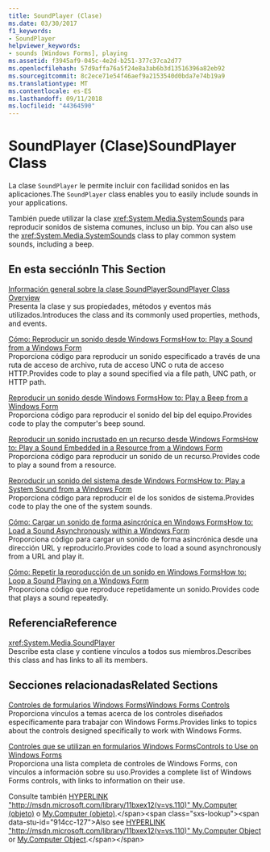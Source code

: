 ```yaml
---
title: SoundPlayer (Clase)
ms.date: 03/30/2017
f1_keywords:
- SoundPlayer
helpviewer_keywords:
- sounds [Windows Forms], playing
ms.assetid: f3945af9-045c-4e2d-b251-377c37ca2d77
ms.openlocfilehash: 57d9affa76a5f24e8a3ab6b3d13516396a82eb92
ms.sourcegitcommit: 8c2ece71e54f46aef9a2153540d0bda7e74b19a9
ms.translationtype: MT
ms.contentlocale: es-ES
ms.lasthandoff: 09/11/2018
ms.locfileid: "44364590"
---
```

# <a name="soundplayer-class"></a><span data-ttu-id="914cc-102">SoundPlayer (Clase)</span><span class="sxs-lookup"><span data-stu-id="914cc-102">SoundPlayer Class</span></span>
<span data-ttu-id="914cc-103">La clase `SoundPlayer` le permite incluir con facilidad sonidos en las aplicaciones.</span><span class="sxs-lookup"><span data-stu-id="914cc-103">The `SoundPlayer` class enables you to easily include sounds in your applications.</span></span>  
  
 <span data-ttu-id="914cc-104">También puede utilizar la clase <xref:System.Media.SystemSounds> para reproducir sonidos de sistema comunes, incluso un bip. </span><span class="sxs-lookup"><span data-stu-id="914cc-104">You can also use the <xref:System.Media.SystemSounds> class to play common system sounds, including a beep.</span></span>  
  
## <a name="in-this-section"></a><span data-ttu-id="914cc-105">En esta sección</span><span class="sxs-lookup"><span data-stu-id="914cc-105">In This Section</span></span>  
 [<span data-ttu-id="914cc-106">Información general sobre la clase SoundPlayer</span><span class="sxs-lookup"><span data-stu-id="914cc-106">SoundPlayer Class Overview</span></span>](../../../../docs/framework/winforms/controls/soundplayer-class-overview.md)  
 <span data-ttu-id="914cc-107">Presenta la clase y sus propiedades, métodos y eventos más utilizados.</span><span class="sxs-lookup"><span data-stu-id="914cc-107">Introduces the class and its commonly used properties, methods, and events.</span></span>  
  
 [<span data-ttu-id="914cc-108">Cómo: Reproducir un sonido desde Windows Forms</span><span class="sxs-lookup"><span data-stu-id="914cc-108">How to: Play a Sound from a Windows Form</span></span>](../../../../docs/framework/winforms/controls/how-to-play-a-sound-from-a-windows-form.md)  
 <span data-ttu-id="914cc-109">Proporciona código para reproducir un sonido especificado a través de una ruta de acceso de archivo, ruta de acceso UNC o ruta de acceso HTTP.</span><span class="sxs-lookup"><span data-stu-id="914cc-109">Provides code to play a sound specified via a file path, UNC path, or HTTP path.</span></span>  
  
 [<span data-ttu-id="914cc-110">Reproducir un sonido desde Windows Forms</span><span class="sxs-lookup"><span data-stu-id="914cc-110">How to: Play a Beep from a Windows Form</span></span>](../../../../docs/framework/winforms/controls/how-to-play-a-beep-from-a-windows-form.md)  
 <span data-ttu-id="914cc-111">Proporciona código para reproducir el sonido del bip del equipo.</span><span class="sxs-lookup"><span data-stu-id="914cc-111">Provides code to play the computer's beep sound.</span></span>  
  
 [<span data-ttu-id="914cc-112">Reproducir un sonido incrustado en un recurso desde Windows Forms</span><span class="sxs-lookup"><span data-stu-id="914cc-112">How to: Play a Sound Embedded in a Resource from a Windows Form</span></span>](../../../../docs/framework/winforms/controls/how-to-play-a-sound-embedded-in-a-resource-from-a-windows-form.md)  
 <span data-ttu-id="914cc-113">Proporciona código para reproducir un sonido de un recurso.</span><span class="sxs-lookup"><span data-stu-id="914cc-113">Provides code to play a sound from a resource.</span></span>  
  
 [<span data-ttu-id="914cc-114">Reproducir un sonido del sistema desde Windows Forms</span><span class="sxs-lookup"><span data-stu-id="914cc-114">How to: Play a System Sound from a Windows Form</span></span>](../../../../docs/framework/winforms/controls/how-to-play-a-system-sound-from-a-windows-form.md)  
 <span data-ttu-id="914cc-115">Proporciona código para reproducir el de los sonidos de sistema.</span><span class="sxs-lookup"><span data-stu-id="914cc-115">Provides code to play the one of the system sounds.</span></span>  
  
 [<span data-ttu-id="914cc-116">Cómo: Cargar un sonido de forma asincrónica en Windows Forms</span><span class="sxs-lookup"><span data-stu-id="914cc-116">How to: Load a Sound Asynchronously within a Windows Form</span></span>](../../../../docs/framework/winforms/controls/how-to-load-a-sound-asynchronously-within-a-windows-form.md)  
 <span data-ttu-id="914cc-117">Proporciona código para cargar un sonido de forma asincrónica desde una dirección URL y reproducirlo.</span><span class="sxs-lookup"><span data-stu-id="914cc-117">Provides code to load a sound asynchronously from a URL and play it.</span></span>  
  
 [<span data-ttu-id="914cc-118">Cómo: Repetir la reproducción de un sonido en Windows Forms</span><span class="sxs-lookup"><span data-stu-id="914cc-118">How to: Loop a Sound Playing on a Windows Form</span></span>](../../../../docs/framework/winforms/controls/how-to-loop-a-sound-playing-on-a-windows-form.md)  
 <span data-ttu-id="914cc-119">Proporciona código que reproduce repetidamente un sonido.</span><span class="sxs-lookup"><span data-stu-id="914cc-119">Provides code that plays a sound repeatedly.</span></span>  
  
## <a name="reference"></a><span data-ttu-id="914cc-120">Referencia</span><span class="sxs-lookup"><span data-stu-id="914cc-120">Reference</span></span>  
 <xref:System.Media.SoundPlayer>  
 <span data-ttu-id="914cc-121">Describe esta clase y contiene vínculos a todos sus miembros.</span><span class="sxs-lookup"><span data-stu-id="914cc-121">Describes this class and has links to all its members.</span></span>  
  
## <a name="related-sections"></a><span data-ttu-id="914cc-122">Secciones relacionadas</span><span class="sxs-lookup"><span data-stu-id="914cc-122">Related Sections</span></span>  
 [<span data-ttu-id="914cc-123">Controles de formularios Windows Forms</span><span class="sxs-lookup"><span data-stu-id="914cc-123">Windows Forms Controls</span></span>](../../../../docs/framework/winforms/controls/index.md)  
 <span data-ttu-id="914cc-124">Proporciona vínculos a temas acerca de los controles diseñados específicamente para trabajar con Windows Forms.</span><span class="sxs-lookup"><span data-stu-id="914cc-124">Provides links to topics about the controls designed specifically to work with Windows Forms.</span></span>  
  
 [<span data-ttu-id="914cc-125">Controles que se utilizan en formularios Windows Forms</span><span class="sxs-lookup"><span data-stu-id="914cc-125">Controls to Use on Windows Forms</span></span>](../../../../docs/framework/winforms/controls/controls-to-use-on-windows-forms.md)  
 <span data-ttu-id="914cc-126">Proporciona una lista completa de controles de Windows Forms, con vínculos a información sobre su uso.</span><span class="sxs-lookup"><span data-stu-id="914cc-126">Provides a complete list of Windows Forms controls, with links to information on their use.</span></span>  
  
 <span data-ttu-id="914cc-127">Consulte también [HYPERLINK "http://msdn.microsoft.com/library/11bxex12(v=vs.110)" My.Computer (objeto)](https://msdn.microsoft.com/library/11bxex12\(v=vs.110\)) o [My.Computer (objeto)](https://msdn.microsoft.com/library/11bxex12\(v=vs.120\)).</span><span class="sxs-lookup"><span data-stu-id="914cc-127">Also see [HYPERLINK "http://msdn.microsoft.com/library/11bxex12(v=vs.110)" My.Computer Object](https://msdn.microsoft.com/library/11bxex12\(v=vs.110\)) or [My.Computer Object](https://msdn.microsoft.com/library/11bxex12\(v=vs.120\)).</span></span>
